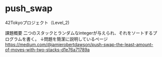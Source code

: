 # push_swap
42Tokyoプロジェクト（Level_2)

課題概要
二つのスタックとランダムなintegerが与えられ、それをソートするプログラムを書く。
↓問題を簡潔に説明しているページ
https://medium.com/@jamierobertdawson/push-swap-the-least-amount-of-moves-with-two-stacks-d1e76a71789a
